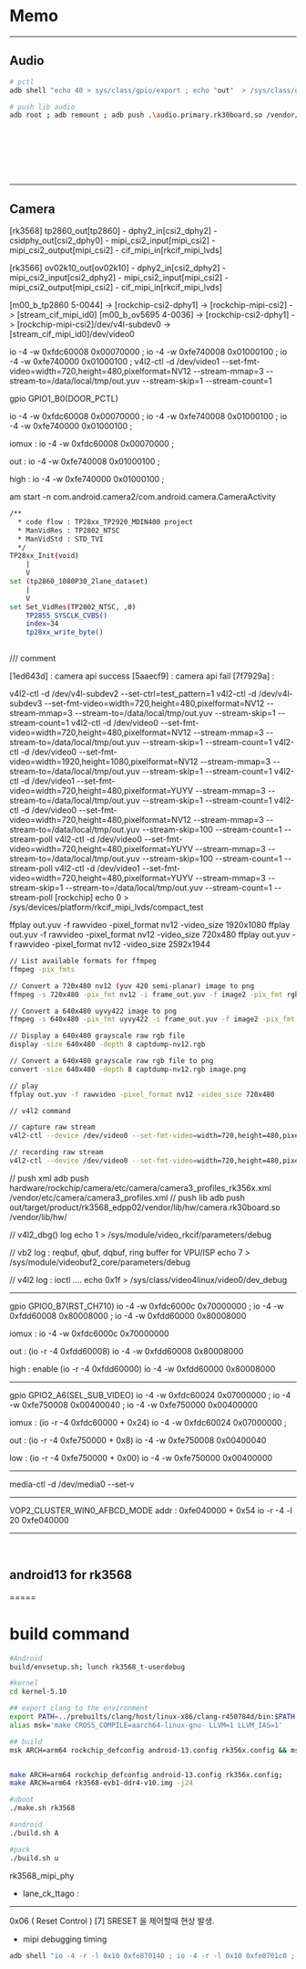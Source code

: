 # Memo 
-----
## Audio

```bash
# pctl
adb shell "echo 40 > sys/class/gpio/export ; echo "out"  > /sys/class/gpio/gpio40/direction ; echo 1 > /sys/class/gpio/gpio40/value"

# push lib audio
adb root ; adb remount ; adb push .\audio.primary.rk30board.so /vendor/lib/hw
```

<br/>
<br/>
<br/>
<br/>
<br/>

-----

## Camera


[rk3568]
	tp2860_out[tp2860]		-	dphy2_in[csi2_dphy2]	-	csidphy_out[csi2_dphy0]		-	mipi_csi2_input[mipi_csi2]	-	mipi_csi2_output[mipi_csi2]	-	cif_mipi_in[rkcif_mipi_lvds]

[rk3566]
	ov02k10_out[ov02k10]	-	dphy2_in[csi2_dphy2]		-	mipi_csi2_input[csi2_dphy2]	-	mipi_csi2_input[mipi_csi2]	-	mipi_csi2_output[mipi_csi2]	-	cif_mipi_in[rkcif_mipi_lvds]
	
	

[m00_b_tp2860 5-0044] -> [rockchip-csi2-dphy1] -> [rockchip-mipi-csi2] -> [stream_cif_mipi_id0]
[m00_b_ov5695 4-0036] -> [rockchip-csi2-dphy1] -> [rockchip-mipi-csi2]/dev/v4l-subdev0 -> [stream_cif_mipi_id0]/dev/video0


io -4 -w 0xfdc60008 0x00070000 ; io -4 -w 0xfe740008 0x01000100 ; io -4 -w 0xfe740000 0x01000100 ; v4l2-ctl -d /dev/video1 --set-fmt-video=width=720,height=480,pixelformat=NV12 --stream-mmap=3 --stream-to=/data/local/tmp/out.yuv --stream-skip=1 --stream-count=1

gpio GPIO1_B0(DOOR_PCTL)

io -4 -w 0xfdc60008 0x00070000 ; io -4 -w 0xfe740008 0x01000100 ; io -4 -w 0xfe740000 0x01000100 ; 

iomux :
io -4 -w 0xfdc60008 0x00070000 ; 

out :
io -4 -w 0xfe740008 0x01000100 ; 

high :
io -4 -w 0xfe740000 0x01000100 ; 

am start -n com.android.camera2/com.android.camera.CameraActivity

```bash
/** 
  * code flow : TP28xx_TP2920_MDIN400 project 
  *	ManVidRes : TP2802_NTSC
  * ManVidStd : STD_TVI
  */
TP28xx_Init(void)
    |
    V
set (tp2860_1080P30_2lane_dataset)
    |
    V
set Set_VidRes(TP2802_NTSC, ,0)
	TP2855_SYSCLK_CVBS()
	index=34 
	tp28xx_write_byte()
 
```
/// comment

[1ed643d] : camera api success
[5aaecf9] : camera api fail
[7f7929a] : 

v4l2-ctl  -d /dev/v4l-subdev2  --set-ctrl=test_pattern=1
v4l2-ctl -d /dev/v4l-subdev3 --set-fmt-video=width=720,height=480,pixelformat=NV12 --stream-mmap=3 --stream-to=/data/local/tmp/out.yuv --stream-skip=1 --stream-count=1 
v4l2-ctl -d /dev/video0 --set-fmt-video=width=720,height=480,pixelformat=NV12 --stream-mmap=3 --stream-to=/data/local/tmp/out.yuv --stream-skip=1 --stream-count=1 
v4l2-ctl -d /dev/video0 --set-fmt-video=width=1920,height=1080,pixelformat=NV12 --stream-mmap=3 --stream-to=/data/local/tmp/out.yuv --stream-skip=1 --stream-count=1 
v4l2-ctl -d /dev/video1 --set-fmt-video=width=720,height=480,pixelformat=YUYV --stream-mmap=3 --stream-to=/data/local/tmp/out.yuv --stream-skip=1 --stream-count=1 
v4l2-ctl -d /dev/video0 --set-fmt-video=width=720,height=480,pixelformat=NV12 --stream-mmap=3 --stream-to=/data/local/tmp/out.yuv --stream-skip=100 --stream-count=1 --stream-poll
v4l2-ctl -d /dev/video0 --set-fmt-video=width=720,height=480,pixelformat=YUYV --stream-mmap=3 --stream-to=/data/local/tmp/out.yuv --stream-skip=100 --stream-count=1 --stream-poll
v4l2-ctl -d /dev/video1 --set-fmt-video=width=720,height=480,pixelformat=YUYV --stream-mmap=3 --stream-skip=1 --stream-to=/data/local/tmp/out.yuv --stream-count=1 --stream-poll
[rockchip] 
echo 0 > /sys/devices/platform/rkcif_mipi_lvds/compact_test


ffplay out.yuv -f rawvideo -pixel_format nv12 -video_size 1920x1080
ffplay out.yuv -f rawvideo -pixel_format nv12 -video_size 720x480
ffplay out.yuv -f rawvideo -pixel_format nv12 -video_size 2592x1944

```bash
// List available formats for ffmpeg
ffmpeg -pix_fmts

// Convert a 720x480 nv12 (yuv 420 semi-planar) image to png
ffmpeg -s 720x480 -pix_fmt nv12 -i frame_out.yuv -f image2 -pix_fmt rgb24 frame_out.png

// Convert a 640x480 uyvy422 image to png
ffmpeg -s 640x480 -pix_fmt uyvy422 -i frame_out.yuv -f image2 -pix_fmt rgb24 frame_out.png

// Display a 640x480 grayscale raw rgb file
display -size 640x480 -depth 8 captdump-nv12.rgb

// Convert a 640x480 grayscale raw rgb file to png
convert -size 640x480 -depth 8 captdump-nv12.rgb image.png

// play 
ffplay out.yuv -f rawvideo -pixel_format nv12 -video_size 720x480
```

```bash
// v4l2 command

// capture raw stream
v4l2-ctl --device /dev/video0 --set-fmt-video=width=720,height=480,pixelformat=NV12 --stream-mmap  --stream-to=./output_720x480.yuv --stream-count=1

// recording raw stream
v4l2-ctl --device /dev/video0 --set-fmt-video=width=720,height=480,pixelformat=nv12 --stream-mmap --stream-to=output_video_720x480.yuv --stream-count=100
```

// push xml
adb push hardware/rockchip/camera/etc/camera/camera3_profiles_rk356x.xml /vendor/etc/camera/camera3_profiles.xml
// push lib
adb push  out/target/product/rk3568_edpp02/vendor/lib/hw/camera.rk30board.so /vendor/lib/hw/

// v4l2_dbg() log
echo 1 > /sys/module/video_rkcif/parameters/debug

// vb2 log : reqbuf, qbuf, dqbuf, ring buffer for VPU/ISP
echo 7 > /sys/module/videobuf2_core/parameters/debug

// v4l2 log : ioctl ....
echo 0x1f > /sys/class/video4linux/video0/dev_debug

-----
gpio GPIO0_B7(RST_CH710)
io -4 -w 0xfdc6000c 0x70000000 ; io -4 -w 0xfdd60008 0x80008000 ; io -4 -w 0xfdd60000 0x80008000

iomux : 
io -4 -w 0xfdc6000c 0x70000000

out : (io -r -4 0xfdd60008)
io -4 -w 0xfdd60008 0x80008000

high : enable (io -r -4 0xfdd60000)
io -4 -w 0xfdd60000 0x80008000

-----
gpio GPIO2_A6(SEL_SUB_VIDEO)
io -4 -w 0xfdc60024 0x07000000 ; io -4 -w 0xfe750008 0x00400040 ; io -4 -w 0xfe750000 0x00400000


iomux : (io -r -4 0xfdc60000 + 0x24)
io -4 -w 0xfdc60024 0x07000000 ; 

out : (io -r -4 0xfe750000 + 0x8)
io -4 -w 0xfe750008 0x00400040

low : (io -r -4 0xfe750000 + 0x00)
io -4 -w 0xfe750000 0x00400000

-----
media-ctl -d /dev/media0 --set-v

-----
VOP2_CLUSTER_WIN0_AFBCD_MODE 
addr : 0xfe040000 + 0x54
io -r -4 -l 20 0xfe040000

-----
<br/>

## android13 for rk3568
=====

# build command

```bash
#Android
build/envsetup.sh; lunch rk3568_t-userdebug

#kernel
cd kernel-5.10

## export clang to the environment
export PATH=../prebuilts/clang/host/linux-x86/clang-r450784d/bin:$PATH
alias msk='make CROSS_COMPILE=aarch64-linux-gnu- LLVM=1 LLVM_IAS=1'

## build
msk ARCH=arm64 rockchip_defconfig android-13.config rk356x.config && msk ARCH=arm64 BOOT_IMG=../rockdev/Image-rk3568_t/boot.img rk3568-evb1-ddr4-v10.img


make ARCH=arm64 rockchip_defconfig android-13.config rk356x.config;
make ARCH=arm64 rk3568-evb1-ddr4-v10.img -j24

#uboot
./make.sh rk3568

#android
./build.sh A

#pack
./build.sh u
```



rk3568_mipi_phy
 - lane_ck_ttago : 


-----

 0x06 ( Reset Control ) [7] SRESET 을 제어할때 현상 발생. 

 - mipi debugging timing
```bash
adb shell "io -4 -r -l 0x10 0xfe870140 ; io -4 -r -l 0x10 0xfe8701c0 ; io -4 -r -l 0x10 0xfe870240"
```

